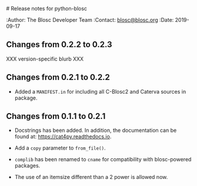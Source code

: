 # Release notes for python-blosc

:Author: The Blosc Developer Team
:Contact: blosc@blosc.org
:Date: 2019-09-17


## Changes from 0.2.2 to 0.2.3

XXX version-specific blurb XXX


## Changes from 0.2.1 to 0.2.2

* Added a `MANIFEST.in` for including all C-Blosc2 and Caterva sources in package.


## Changes from 0.1.1 to 0.2.1

* Docstrings has been added. In addition, the documentation can be found at:
https://cat4py.readthedocs.io.

* Add a `copy` parameter to `from_file()`.

* `complib` has been renamed to `cname` for compatibility with blosc-powered packages.

* The use of an itemsize different than a 2 power is allowed now.

